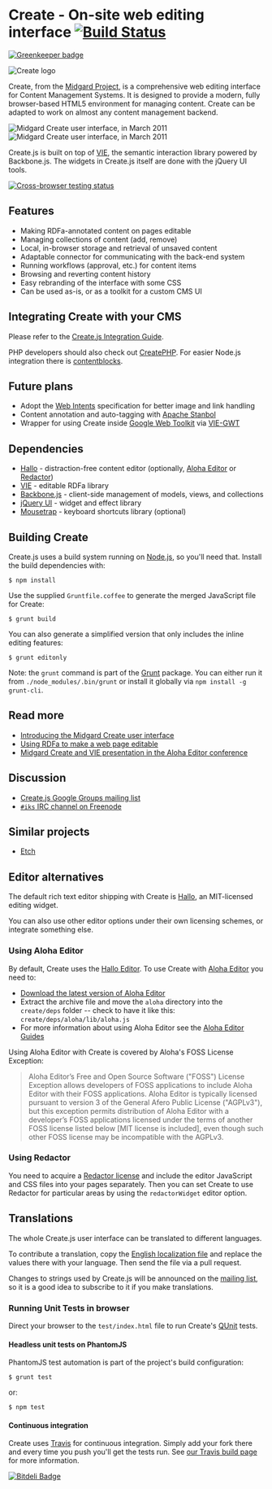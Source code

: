 Create - On-site web editing interface [![Build Status](https://secure.travis-ci.org/bergie/create.png)](http://travis-ci.org/bergie/create)
======================================

[![Greenkeeper badge](https://badges.greenkeeper.io/bergie/create.svg)](https://greenkeeper.io/)

![Create logo](https://github.com/bergie/create/raw/master/design/create.png)

Create, from the [Midgard Project](http://www.midgard-project.org/), is a comprehensive web editing interface for Content Management Systems. It is designed to provide a modern, fully browser-based HTML5 environment for managing content. Create can be adapted to work on almost any content management backend.

![Midgard Create user interface, in March 2011](http://bergie.iki.fi/files/1e045994d03c25e459911e0ab235550c1aac901c901_midgardcreate-enter-edit-state-small.png) ![Midgard Create user interface, in March 2011](http://bergie.iki.fi/files/1e04599abfee694459911e0bf1021b4fddbed1bed1b_midgardcreate-save-transition-small.png)

Create.js is built on top of [VIE](http://viejs.org), the semantic interaction library powered by Backbone.js. The widgets in Create.js itself are done with the jQuery UI tools.

[![Cross-browser testing status](https://saucelabs.com/browser-matrix/create-js.svg)](https://saucelabs.com/u/create-js)

## Features

* Making RDFa-annotated content on pages editable
* Managing collections of content (add, remove)
* Local, in-browser storage and retrieval of unsaved content
* Adaptable connector for communicating with the back-end system
* Running workflows (approval, etc.) for content items
* Browsing and reverting content history
* Easy rebranding of the interface with some CSS
* Can be used as-is, or as a toolkit for a custom CMS UI

## Integrating Create with your CMS

Please refer to the [Create.js Integration Guide](http://createjs.org/guide/).

PHP developers should also check out [CreatePHP](https://github.com/flack/createphp). For easier Node.js integration there is [contentblocks](https://github.com/primaryobjects/contentblocks).

## Future plans

* Adopt the [Web Intents](http://webintents.org/) specification for better image and link handling
* Content annotation and auto-tagging with [Apache Stanbol](http://incubator.apache.org/stanbol/)
* Wrapper for using Create inside [Google Web Toolkit](http://code.google.com/webtoolkit/) via [VIE-GWT](https://github.com/alkacon/vie-gwt)

## Dependencies

* [Hallo](http://bergie.github.com/hallo/) - distraction-free content editor (optionally, [Aloha Editor](http://aloha-editor.org/) or [Redactor](http://redactorjs.com/))
* [VIE](https://github.com/bergie/vie) - editable RDFa library
* [Backbone.js](http://documentcloud.github.com/backbone/) - client-side management of models, views, and collections
* [jQuery UI](http://jqueryui.com/) - widget and effect library
* [Mousetrap](http://craig.is/killing/mice) - keyboard shortcuts library (optional)

## Building Create

Create.js uses a build system running on [Node.js](http://nodejs.org/), so you'll need that. Install the build dependencies with:

    $ npm install

Use the supplied `Gruntfile.coffee` to generate the merged JavaScript file for Create:

    $ grunt build

You can also generate a simplified version that only includes the inline editing features:

    $ grunt editonly

Note: the `grunt` command is part of the [Grunt](http://gruntjs.com) package. You can either run it from `./node_modules/.bin/grunt` or install it globally via `npm install -g grunt-cli`.

## Read more

* [Introducing the Midgard Create user interface](http://bergie.iki.fi/blog/introducing_the_midgard_create_user_interface/)
* [Using RDFa to make a web page editable](http://bergie.iki.fi/blog/using_rdfa_to_make_a_web_page_editable/)
* [Midgard Create and VIE presentation in the Aloha Editor conference](http://bergie.iki.fi/blog/midgard_create_and_vie_in_the_aloha_editor_conference/)

## Discussion

* [Create.js Google Groups mailing list](http://groups.google.com/group/createjs)
* [`#iks` IRC channel on Freenode](irc://irc.freenode.net/iks)

## Similar projects

* [Etch](http://etchjs.com/)

## Editor alternatives

The default rich text editor shipping with Create is [Hallo](http://hallojs.org/), an MIT-licensed editing widget.

You can also use other editor options under their own licensing schemes, or integrate something else.

### Using Aloha Editor

By default, Create uses the [Hallo Editor](http://bergie.github.com/hallo/). To use Create with [Aloha Editor](http://aloha-editor.org/) you need to:

* [Download the latest version of Aloha Editor](http://aloha-editor.org/builds/development/latest.zip)
* Extract the archive file and move the `aloha` directory into the `create/deps` folder -- check to have it like this: `create/deps/aloha/lib/aloha.js`
* For more information about using Aloha Editor see the [Aloha Editor Guides](http://aloha-editor.org/builds/development/latest/doc/guides/output/)

Using Aloha Editor with Create is covered by Aloha's FOSS License Exception:

> Aloha Editor’s Free and Open Source Software ("FOSS") License Exception allows developers of FOSS applications to include Aloha Editor with their FOSS applications. Aloha Editor is typically licensed pursuant to version 3 of the General Afero Public License ("AGPLv3"), but this exception permits distribution of Aloha Editor with a developer’s FOSS applications licensed under the terms of another FOSS license listed below [MIT license is included], even though such other FOSS license may be incompatible with the AGPLv3.

### Using Redactor

You need to acquire a [Redactor license](http://redactorjs.com/license/) and include the editor JavaScript and CSS files into your pages separately. Then you can set Create to use Redactor for particular areas by using the `redactorWidget` editor option.

## Translations

The whole Create.js user interface can be translated to different languages.

To contribute a translation, copy the [English localization file](https://github.com/bergie/create/blob/master/locale/en.js) and replace the values there with your language. Then send the file via a pull request.

Changes to strings used by Create.js will be announced on the [mailing list](http://groups.google.com/group/createjs), so it is a good idea to subscribe to it if you make translations.

### Running Unit Tests in browser

Direct your browser to the `test/index.html` file to run Create's [QUnit](http://docs.jquery.com/Qunit) tests.

#### Headless unit tests on PhantomJS

PhantomJS test automation is part of the project's build configuration:

    $ grunt test

or:

    $ npm test

#### Continuous integration

Create uses [Travis](http://travis-ci.org/) for continuous integration. Simply add your fork there and every time you push you'll get the tests run. See [our Travis build page](http://travis-ci.org/#!/bergie/create) for more information.


[![Bitdeli Badge](https://d2weczhvl823v0.cloudfront.net/bergie/create/trend.png)](https://bitdeli.com/free "Bitdeli Badge")

